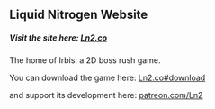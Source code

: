 ## Liquid Nitrogen Website

##### Visit the site here: [Ln2.co](https://ln2.co)

The home of Irbis: a 2D boss rush game.

You can download the game here: [Ln2.co#download](https://ln2.co#download)

and support its development here: [patreon.com/Ln2](https://www.patreon.com/Ln2)
